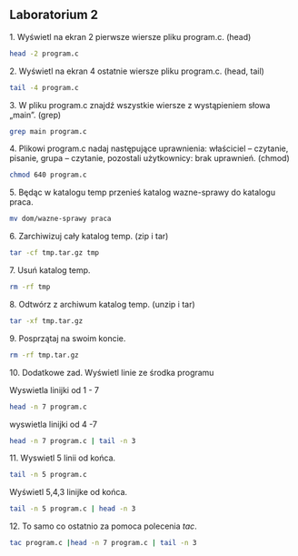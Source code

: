 ## Laboratorium 2

1\. Wyświetl na ekran 2 pierwsze wiersze pliku program.c. (head)

```sh
head -2 program.c
```

2\. Wyświetl na ekran 4 ostatnie wiersze pliku program.c. (head, tail)

```sh
tail -4 program.c
```

3\. W pliku program.c znajdź wszystkie wiersze z wystąpieniem słowa „main”. (grep)

```sh
grep main program.c
```

4\. Plikowi program.c nadaj następujące uprawnienia: właściciel – czytanie, pisanie, grupa – czytanie, pozostali użytkownicy: brak uprawnień. (chmod)

```sh
chmod 640 program.c
```

5\. Będąc w katalogu temp przenieś katalog wazne-sprawy do katalogu praca.

```sh
mv dom/wazne-sprawy praca
```

6\. Zarchiwizuj cały katalog temp. (zip i tar)

```sh
tar -cf tmp.tar.gz tmp
```

7\. Usuń katalog temp.

```sh
rm -rf tmp
```

8\. Odtwórz z archiwum katalog temp. (unzip i tar)

```sh
tar -xf tmp.tar.gz
```

9\. Posprzątaj na swoim koncie.

```sh
rm -rf tmp.tar.gz
```

10\. Dodatkowe zad. Wyświetl linie ze środka programu

Wyswietla linijki od 1 - 7
```sh
head -n 7 program.c 
```
wyswietla linijki od 4 -7

```sh
head -n 7 program.c | tail -n 3
```

11\. Wyswietl 5 linii od końca.

```sh
tail -n 5 program.c 
```

Wyświetl 5,4,3 linijke od końca.

```sh
tail -n 5 program.c | head -n 3 
```

12\. To samo co ostatnio za pomoca polecenia *tac*.

```sh
tac program.c |head -n 7 program.c | tail -n 3
```

